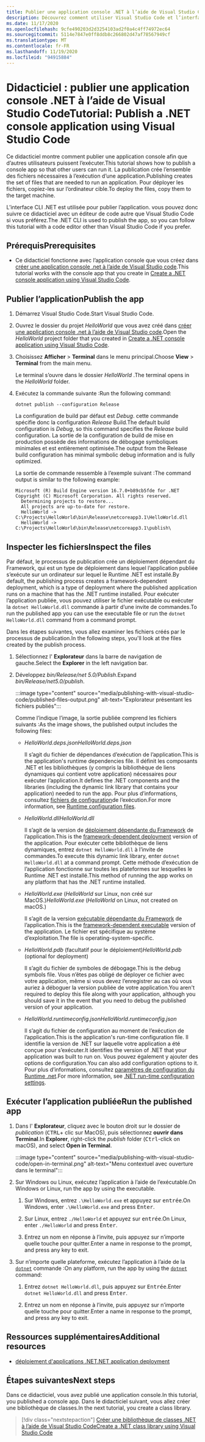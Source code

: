 ```yaml
---
title: Publier une application console .NET à l’aide de Visual Studio Code
description: Découvrez comment utiliser Visual Studio Code et l’interface CLI .NET pour créer l’ensemble des fichiers nécessaires à l’exécution d’une application .NET.
ms.date: 11/17/2020
ms.openlocfilehash: 9cfe490203d2d3254103ad2f0a4c4ff74972ec64
ms.sourcegitcommit: 5114e7847e0ff8ddb8c266802d47af78567949cf
ms.translationtype: MT
ms.contentlocale: fr-FR
ms.lasthandoff: 11/19/2020
ms.locfileid: "94915884"
---
```

# <a name="tutorial-publish-a-net-console-application-using-visual-studio-code"></a><span data-ttu-id="3c593-103">Didacticiel : publier une application console .NET à l’aide de Visual Studio Code</span><span class="sxs-lookup"><span data-stu-id="3c593-103">Tutorial: Publish a .NET console application using Visual Studio Code</span></span>

<span data-ttu-id="3c593-104">Ce didacticiel montre comment publier une application console afin que d’autres utilisateurs puissent l’exécuter.</span><span class="sxs-lookup"><span data-stu-id="3c593-104">This tutorial shows how to publish a console app so that other users can run it.</span></span> <span data-ttu-id="3c593-105">La publication crée l’ensemble des fichiers nécessaires à l’exécution d’une application.</span><span class="sxs-lookup"><span data-stu-id="3c593-105">Publishing creates the set of files that are needed to run an application.</span></span> <span data-ttu-id="3c593-106">Pour déployer les fichiers, copiez-les sur l’ordinateur cible.</span><span class="sxs-lookup"><span data-stu-id="3c593-106">To deploy the files, copy them to the target machine.</span></span>

<span data-ttu-id="3c593-107">L’interface CLI .NET est utilisée pour publier l’application. vous pouvez donc suivre ce didacticiel avec un éditeur de code autre que Visual Studio Code si vous préférez.</span><span class="sxs-lookup"><span data-stu-id="3c593-107">The .NET CLI is used to publish the app, so you can follow this tutorial with a code editor other than Visual Studio Code if you prefer.</span></span>

## <a name="prerequisites"></a><span data-ttu-id="3c593-108">Prérequis</span><span class="sxs-lookup"><span data-stu-id="3c593-108">Prerequisites</span></span>

- <span data-ttu-id="3c593-109">Ce didacticiel fonctionne avec l’application console que vous créez dans [créer une application console .net à l’aide de Visual Studio code](with-visual-studio-code.md).</span><span class="sxs-lookup"><span data-stu-id="3c593-109">This tutorial works with the console app that you create in [Create a .NET console application using Visual Studio Code](with-visual-studio-code.md).</span></span>

## <a name="publish-the-app"></a><span data-ttu-id="3c593-110">Publier l’application</span><span class="sxs-lookup"><span data-stu-id="3c593-110">Publish the app</span></span>

1. <span data-ttu-id="3c593-111">Démarrez Visual Studio Code.</span><span class="sxs-lookup"><span data-stu-id="3c593-111">Start Visual Studio Code.</span></span>

1. <span data-ttu-id="3c593-112">Ouvrez le dossier du projet *HelloWorld* que vous avez créé dans [créer une application console .net à l’aide de Visual Studio code](with-visual-studio-code.md).</span><span class="sxs-lookup"><span data-stu-id="3c593-112">Open the *HelloWorld* project folder that you created in [Create a .NET console application using Visual Studio Code](with-visual-studio-code.md).</span></span>

1. <span data-ttu-id="3c593-113">Choisissez **Afficher**  >  **Terminal** dans le menu principal.</span><span class="sxs-lookup"><span data-stu-id="3c593-113">Choose **View** > **Terminal** from the main menu.</span></span>

   <span data-ttu-id="3c593-114">Le terminal s’ouvre dans le dossier *HelloWorld* .</span><span class="sxs-lookup"><span data-stu-id="3c593-114">The terminal opens in the *HelloWorld* folder.</span></span>

1. <span data-ttu-id="3c593-115">Exécutez la commande suivante :</span><span class="sxs-lookup"><span data-stu-id="3c593-115">Run the following command:</span></span>

   ```dotnetcli
   dotnet publish --configuration Release
   ```

   <span data-ttu-id="3c593-116">La configuration de build par défaut est *Debug*. cette commande spécifie donc la configuration *Release* Build.</span><span class="sxs-lookup"><span data-stu-id="3c593-116">The default build configuration is *Debug*, so this command specifies the *Release* build configuration.</span></span> <span data-ttu-id="3c593-117">La sortie de la configuration de build de mise en production possède des informations de débogage symboliques minimales et est entièrement optimisée.</span><span class="sxs-lookup"><span data-stu-id="3c593-117">The output from the Release build configuration has minimal symbolic debug information and is fully optimized.</span></span>

   <span data-ttu-id="3c593-118">La sortie de commande ressemble à l’exemple suivant :</span><span class="sxs-lookup"><span data-stu-id="3c593-118">The command output is similar to the following example:</span></span>

   ```output
   Microsoft (R) Build Engine version 16.7.0+b89cb5fde for .NET
   Copyright (C) Microsoft Corporation. All rights reserved.
     Determining projects to restore...
     All projects are up-to-date for restore.
     HelloWorld -> C:\Projects\HelloWorld\bin\Release\netcoreapp3.1\HelloWorld.dll
     HelloWorld -> C:\Projects\HelloWorld\bin\Release\netcoreapp3.1\publish\
   ```

## <a name="inspect-the-files"></a><span data-ttu-id="3c593-119">Inspecter les fichiers</span><span class="sxs-lookup"><span data-stu-id="3c593-119">Inspect the files</span></span>

<span data-ttu-id="3c593-120">Par défaut, le processus de publication crée un déploiement dépendant du Framework, qui est un type de déploiement dans lequel l’application publiée s’exécute sur un ordinateur sur lequel le Runtime .NET est installé.</span><span class="sxs-lookup"><span data-stu-id="3c593-120">By default, the publishing process creates a framework-dependent deployment, which is a type of deployment where the published application runs on a machine that has the .NET runtime installed.</span></span> <span data-ttu-id="3c593-121">Pour exécuter l’application publiée, vous pouvez utiliser le fichier exécutable ou exécuter la `dotnet HelloWorld.dll` commande à partir d’une invite de commandes.</span><span class="sxs-lookup"><span data-stu-id="3c593-121">To run the published app you can use the executable file or run the `dotnet HelloWorld.dll` command from a command prompt.</span></span>

<span data-ttu-id="3c593-122">Dans les étapes suivantes, vous allez examiner les fichiers créés par le processus de publication.</span><span class="sxs-lookup"><span data-stu-id="3c593-122">In the following steps, you'll look at the files created by the publish process.</span></span>

1. <span data-ttu-id="3c593-123">Sélectionnez l' **Explorateur** dans la barre de navigation de gauche.</span><span class="sxs-lookup"><span data-stu-id="3c593-123">Select the **Explorer** in the left navigation bar.</span></span>

1. <span data-ttu-id="3c593-124">Développez *bin/Release/net 5.0/Publish*.</span><span class="sxs-lookup"><span data-stu-id="3c593-124">Expand *bin/Release/net5.0/publish*.</span></span>

   :::image type="content" source="media/publishing-with-visual-studio-code/published-files-output.png" alt-text="Explorateur présentant les fichiers publiés":::

   <span data-ttu-id="3c593-126">Comme l’indique l’image, la sortie publiée comprend les fichiers suivants :</span><span class="sxs-lookup"><span data-stu-id="3c593-126">As the image shows, the published output includes the following files:</span></span>

   * <span data-ttu-id="3c593-127">*HelloWorld.deps.json*</span><span class="sxs-lookup"><span data-stu-id="3c593-127">*HelloWorld.deps.json*</span></span>

      <span data-ttu-id="3c593-128">Il s’agit du fichier de dépendances d’exécution de l’application.</span><span class="sxs-lookup"><span data-stu-id="3c593-128">This is the application's runtime dependencies file.</span></span> <span data-ttu-id="3c593-129">Il définit les composants .NET et les bibliothèques (y compris la bibliothèque de liens dynamiques qui contient votre application) nécessaires pour exécuter l’application.</span><span class="sxs-lookup"><span data-stu-id="3c593-129">It defines the .NET components and the libraries (including the dynamic link library that contains your application) needed to run the app.</span></span> <span data-ttu-id="3c593-130">Pour plus d’informations, consultez [fichiers de configuration](https://github.com/dotnet/cli/blob/85ca206d84633d658d7363894c4ea9d59e515c1a/Documentation/specs/runtime-configuration-file.md)de l’exécution.</span><span class="sxs-lookup"><span data-stu-id="3c593-130">For more information, see [Runtime configuration files](https://github.com/dotnet/cli/blob/85ca206d84633d658d7363894c4ea9d59e515c1a/Documentation/specs/runtime-configuration-file.md).</span></span>

   * <span data-ttu-id="3c593-131">*HelloWorld.dll*</span><span class="sxs-lookup"><span data-stu-id="3c593-131">*HelloWorld.dll*</span></span>

      <span data-ttu-id="3c593-132">Il s’agit de la version de [déploiement dépendante du Framework](../deploying/deploy-with-cli.md#framework-dependent-deployment) de l’application.</span><span class="sxs-lookup"><span data-stu-id="3c593-132">This is the [framework-dependent deployment](../deploying/deploy-with-cli.md#framework-dependent-deployment) version of the application.</span></span> <span data-ttu-id="3c593-133">Pour exécuter cette bibliothèque de liens dynamiques, entrez `dotnet HelloWorld.dll` à l’invite de commandes.</span><span class="sxs-lookup"><span data-stu-id="3c593-133">To execute this dynamic link library, enter `dotnet HelloWorld.dll` at a command prompt.</span></span> <span data-ttu-id="3c593-134">Cette méthode d’exécution de l’application fonctionne sur toutes les plateformes sur lesquelles le Runtime .NET est installé.</span><span class="sxs-lookup"><span data-stu-id="3c593-134">This method of running the app works on any platform that has the .NET runtime installed.</span></span>

   * <span data-ttu-id="3c593-135">*HelloWorld.exe* (*HelloWorld* sur Linux, non créé sur MacOS.)</span><span class="sxs-lookup"><span data-stu-id="3c593-135">*HelloWorld.exe* (*HelloWorld* on Linux, not created on macOS.)</span></span>

      <span data-ttu-id="3c593-136">Il s’agit de la version [exécutable dépendante du Framework](../deploying/deploy-with-cli.md#framework-dependent-executable) de l’application.</span><span class="sxs-lookup"><span data-stu-id="3c593-136">This is the [framework-dependent executable](../deploying/deploy-with-cli.md#framework-dependent-executable) version of the application.</span></span> <span data-ttu-id="3c593-137">Le fichier est spécifique au système d’exploitation.</span><span class="sxs-lookup"><span data-stu-id="3c593-137">The file is operating-system-specific.</span></span>

   * <span data-ttu-id="3c593-138">*HelloWorld.pdb* (facultatif pour le déploiement)</span><span class="sxs-lookup"><span data-stu-id="3c593-138">*HelloWorld.pdb* (optional for deployment)</span></span>

      <span data-ttu-id="3c593-139">Il s’agit du fichier de symboles de débogage.</span><span class="sxs-lookup"><span data-stu-id="3c593-139">This is the debug symbols file.</span></span> <span data-ttu-id="3c593-140">Vous n’êtes pas obligé de déployer ce fichier avec votre application, même si vous devez l’enregistrer au cas où vous auriez à déboguer la version publiée de votre application.</span><span class="sxs-lookup"><span data-stu-id="3c593-140">You aren't required to deploy this file along with your application, although you should save it in the event that you need to debug the published version of your application.</span></span>

   * <span data-ttu-id="3c593-141">*HelloWorld.runtimeconfig.json*</span><span class="sxs-lookup"><span data-stu-id="3c593-141">*HelloWorld.runtimeconfig.json*</span></span>

      <span data-ttu-id="3c593-142">Il s’agit du fichier de configuration au moment de l’exécution de l’application.</span><span class="sxs-lookup"><span data-stu-id="3c593-142">This is the application's run-time configuration file.</span></span> <span data-ttu-id="3c593-143">Il identifie la version de .NET sur laquelle votre application a été conçue pour s’exécuter.</span><span class="sxs-lookup"><span data-stu-id="3c593-143">It identifies the version of .NET that your application was built to run on.</span></span> <span data-ttu-id="3c593-144">Vous pouvez également y ajouter des options de configuration.</span><span class="sxs-lookup"><span data-stu-id="3c593-144">You can also add configuration options to it.</span></span> <span data-ttu-id="3c593-145">Pour plus d’informations, consultez [paramètres de configuration du Runtime .net](../run-time-config/index.md#runtimeconfigjson).</span><span class="sxs-lookup"><span data-stu-id="3c593-145">For more information, see [.NET run-time configuration settings](../run-time-config/index.md#runtimeconfigjson).</span></span>

## <a name="run-the-published-app"></a><span data-ttu-id="3c593-146">Exécuter l’application publiée</span><span class="sxs-lookup"><span data-stu-id="3c593-146">Run the published app</span></span>

1. <span data-ttu-id="3c593-147">Dans l' **Explorateur**, cliquez avec le bouton droit sur le dossier de *publication* (<kbd>CTRL</kbd>+ clic sur MacOS), puis sélectionnez **ouvrir dans Terminal**.</span><span class="sxs-lookup"><span data-stu-id="3c593-147">In **Explorer**, right-click the *publish* folder (<kbd>Ctrl</kbd>-click on macOS), and select **Open in Terminal**.</span></span>

   :::image type="content" source="media/publishing-with-visual-studio-code/open-in-terminal.png" alt-text="Menu contextuel avec ouverture dans le terminal":::

1. <span data-ttu-id="3c593-149">Sur Windows ou Linux, exécutez l’application à l’aide de l’exécutable.</span><span class="sxs-lookup"><span data-stu-id="3c593-149">On Windows or Linux, run the app by using the executable.</span></span>

   1. <span data-ttu-id="3c593-150">Sur Windows, entrez `.\HelloWorld.exe` et appuyez sur <kbd>entrée</kbd>.</span><span class="sxs-lookup"><span data-stu-id="3c593-150">On Windows, enter `.\HelloWorld.exe` and press <kbd>Enter</kbd>.</span></span>

   1. <span data-ttu-id="3c593-151">Sur Linux, entrez `./HelloWorld` et appuyez sur <kbd>entrée</kbd>.</span><span class="sxs-lookup"><span data-stu-id="3c593-151">On Linux, enter `./HelloWorld` and press <kbd>Enter</kbd>.</span></span>

   1. <span data-ttu-id="3c593-152">Entrez un nom en réponse à l’invite, puis appuyez sur n’importe quelle touche pour quitter.</span><span class="sxs-lookup"><span data-stu-id="3c593-152">Enter a name in response to the prompt, and press any key to exit.</span></span>

1. <span data-ttu-id="3c593-153">Sur n’importe quelle plateforme, exécutez l’application à l’aide de la  [`dotnet`](../tools/dotnet.md) commande :</span><span class="sxs-lookup"><span data-stu-id="3c593-153">On any platform, run the app by using the  [`dotnet`](../tools/dotnet.md) command:</span></span>

   1. <span data-ttu-id="3c593-154">Entrez `dotnet HelloWorld.dll`, puis appuyez sur <kbd>Entrée</kbd>.</span><span class="sxs-lookup"><span data-stu-id="3c593-154">Enter `dotnet HelloWorld.dll` and press <kbd>Enter</kbd>.</span></span>

   1. <span data-ttu-id="3c593-155">Entrez un nom en réponse à l’invite, puis appuyez sur n’importe quelle touche pour quitter.</span><span class="sxs-lookup"><span data-stu-id="3c593-155">Enter a name in response to the prompt, and press any key to exit.</span></span>

## <a name="additional-resources"></a><span data-ttu-id="3c593-156">Ressources supplémentaires</span><span class="sxs-lookup"><span data-stu-id="3c593-156">Additional resources</span></span>

- [<span data-ttu-id="3c593-157">déploiement d'applications .NET</span><span class="sxs-lookup"><span data-stu-id="3c593-157">.NET application deployment</span></span>](../deploying/index.md)

## <a name="next-steps"></a><span data-ttu-id="3c593-158">Étapes suivantes</span><span class="sxs-lookup"><span data-stu-id="3c593-158">Next steps</span></span>

<span data-ttu-id="3c593-159">Dans ce didacticiel, vous avez publié une application console.</span><span class="sxs-lookup"><span data-stu-id="3c593-159">In this tutorial, you published a console app.</span></span> <span data-ttu-id="3c593-160">Dans le didacticiel suivant, vous allez créer une bibliothèque de classes.</span><span class="sxs-lookup"><span data-stu-id="3c593-160">In the next tutorial, you create a class library.</span></span>

> [!div class="nextstepaction"]
> [<span data-ttu-id="3c593-161">Créer une bibliothèque de classes .NET à l’aide de Visual Studio Code</span><span class="sxs-lookup"><span data-stu-id="3c593-161">Create a .NET class library using Visual Studio Code</span></span>](library-with-visual-studio-code.md)
